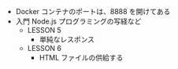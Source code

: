 - Docker コンテナのポートは、8888 を開けてある  
- 入門 Node.js プログラミングの写経など
    - LESSON 5  
        - 単純なレスポンス
    - LESSON 6
        - HTML ファイルの供給する

